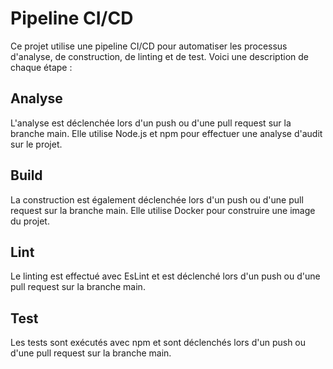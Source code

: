 # Pipeline CI/CD

Ce projet utilise une pipeline CI/CD pour automatiser les processus d'analyse, de construction, de linting et de test. Voici une description de chaque étape :

## Analyse

L'analyse est déclenchée lors d'un push ou d'une pull request sur la branche main. Elle utilise Node.js et npm pour effectuer une analyse d'audit sur le projet.

## Build

La construction est également déclenchée lors d'un push ou d'une pull request sur la branche main. Elle utilise Docker pour construire une image du projet.

## Lint

Le linting est effectué avec EsLint et est déclenché lors d'un push ou d'une pull request sur la branche main.

## Test

Les tests sont exécutés avec npm et sont déclenchés lors d'un push ou d'une pull request sur la branche main.
